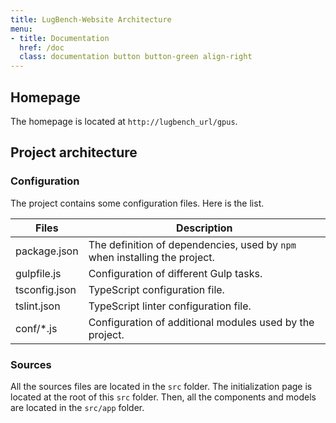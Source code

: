 ```yaml
---
title: LugBench-Website Architecture
menu:
- title: Documentation
  href: /doc
  class: documentation button button-green align-right
---
```


## Homepage
The homepage is located at `http://lugbench_url/gpus`.

## Project architecture

### Configuration

The project contains some configuration files.
Here is the list.

Files          | Description
-------------- | --------------------------------------------------------------------------
package.json   | The definition of dependencies, used by `npm` when installing the project.
gulpfile.js    | Configuration of different Gulp tasks.
tsconfig.json  | TypeScript configuration file.
tslint.json    | TypeScript linter configuration file.
conf/\*.js     | Configuration of additional modules used by the project.

### Sources

All the sources files are located in the `src` folder.
The initialization page is located at the root of this `src` folder.
Then, all the components and models are located in the `src/app` folder.
